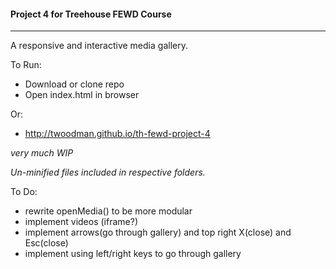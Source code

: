 #### Project 4 for Treehouse FEWD Course
----

A responsive and interactive media gallery.


To Run:
- Download or clone repo
- Open index.html in browser


Or:
- http://twoodman.github.io/th-fewd-project-4


*very much WIP*


*Un-minified files included in respective folders.*


To Do:
- rewrite openMedia() to be more modular
- implement videos (iframe?)
- implement arrows(go through gallery) and top right X(close) and Esc(close)
- implement using left/right keys to go through gallery

